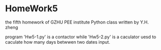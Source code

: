 # HomeWork5
the fifth homework of GZHU PEE institute Python class written by Y.H. zheng

program 'Hw5-1.py' is a contactor while 'Hw5-2.py' is a caculator uesd to caculate how many days betwwen two dates input.

